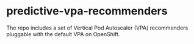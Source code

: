 # predictive-vpa-recommenders
The repo includes a set of Vertical Pod Autoscaler (VPA) recommenders pluggable with the default VPA on OpenShift.
